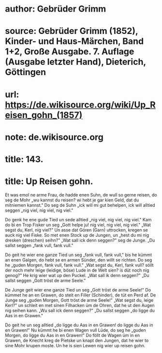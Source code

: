 # author: Gebrüder Grimm
# source: Gebrüder Grimm (1852), Kinder- und Haus-Märchen, Band 1+2, Große Ausgabe. 7. Auflage (Ausgabe letzter Hand), Dieterich, Göttingen
# url: https://de.wikisource.org/wiki/Up_Reisen_gohn_(1857)
# note: de.wikisource.org
# title: 143.

# title: Up Reisen gohn.

Et was emol ne arme Frau, de hadde enen Suhn, de wull so gerne reisen, do seg de Mohr „wu kannst du reisen? wi hebt je gar kien Geld, dat du mitniemen kannst." Do seg de Suhn „ick will mi gut behelpen, ick will alltied seggen „nig viel, nig viel, nig viel." 

Do genk he ene gude Tied un sede alltied „nig viel, nig viel, nig viel." Kam do bi en Trop Fisker un seg „Gott helpe ju! nig viel, nig viel, nig viel." „Wat segst du, Kerl, nig viel?" Un asse dat Gören (Garn) uttrocken, kregen se auck nig viel Fiske. So met enen Stock up de Jungen, un „hest du mi nig dresken (dreschen) seihn?" „Wat sall ick denn seggen?" seg de Junge. „Du sallst seggen „fank vull, fank vull." 

Do geit he wier ene ganze Tied un seg „fank vull, fank vull," bis he kümmt an enen Galgen, do hebt se en armen Sünder, den willt se richten. Do seg he „guden Morgen, fank vull, fank vull." „Wat segst du, Kerl, fank vull? söllt der noch mehr leige (leidige, böse) Lude in de Welt sien? is düt noch nig genog?" He krig wier wat up den Puckel. „Wat sall ik denn seggen?" „Du sallst seggen „Gott tröst de arme Seele." 

De Junge geit wier ene ganze Tied un seg „Gott tröst de arme Seele!" Do kümmet he an en Grawen, do steit en Filler (Schinder), de tüt en Perd af. De Junge seg „guden Morgen, Gott tröst de arme Seele!" „Wat segst du, leige Kerl?" un schleit en met sinen Filhacken üm de Ohren, dat he ut den Augen  nig seihen kann. „Wu sall ick denn seggen?" „Du sallst seggen „do ligge du Aas in en Grawen." 

Do geit he un seg alltied „do ligge du Aas in en Grawen! do ligge du Aas in en Grawen!" Nu kümmt he bi enen Wagen vull Lüde, do seg he „guden Morgen, do ligge du Aas in en Grawen!" Do föllt de Wagen üm in en Grawen, de Knecht kreg de Pietske un knapt den Jungen, dat he wier to sine Mohr krupen moste. Un he is sien Lewen nig wier up reisen gohn. 

